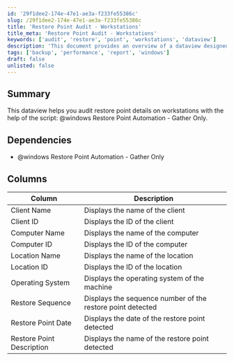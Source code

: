 ```yaml
---
id: '29f1dee2-174e-47e1-ae3a-f233fe55386c'
slug: /29f1dee2-174e-47e1-ae3a-f233fe55386c
title: 'Restore Point Audit - Workstations'
title_meta: 'Restore Point Audit - Workstations'
keywords: ['audit', 'restore', 'point', 'workstations', 'dataview']
description: 'This document provides an overview of a dataview designed to audit restore point details on workstations using a specific script. It outlines the dependencies, columns included in the dataview, and their descriptions, enabling effective tracking and management of restore points.'
tags: ['backup', 'performance', 'report', 'windows']
draft: false
unlisted: false
---
```


## Summary

This dataview helps you audit restore point details on workstations with the help of the script: @windows Restore Point Automation - Gather Only.

## Dependencies

- @windows Restore Point Automation - Gather Only

## Columns

| Column                   | Description                                               |
|-------------------------|-----------------------------------------------------------|
| Client Name             | Displays the name of the client                           |
| Client ID               | Displays the ID of the client                             |
| Computer Name           | Displays the name of the computer                         |
| Computer ID             | Displays the ID of the computer                           |
| Location Name           | Displays the name of the location                         |
| Location ID             | Displays the ID of the location                           |
| Operating System        | Displays the operating system of the machine              |
| Restore Sequence        | Displays the sequence number of the restore point detected |
| Restore Point Date      | Displays the date of the restore point detected           |
| Restore Point Description| Displays the name of the restore point detected           |

